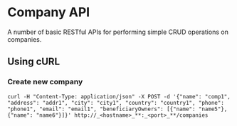 # Company API

A number of basic RESTful APIs for performing simple CRUD operations on companies.
	
## Using cURL

### Create new company

	curl -H "Content-Type: application/json" -X POST -d '{"name": "comp1", "address": "addr1", "city": "city1", "country": "country1", "phone": "phone1", "email": "email1", "beneficiaryOwners": [{"name": "name5"}, {"name": "name6"}]}' http://_<hostname>_**:_<port>_**/companies

